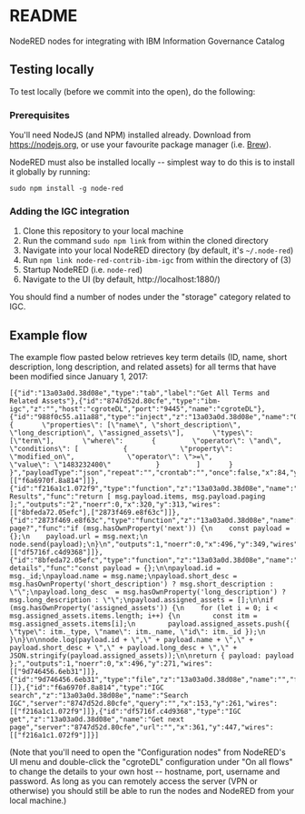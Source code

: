 # README
NodeRED nodes for integrating with IBM Information Governance Catalog

## Testing locally

To test locally (before we commit into the open), do the following:

### Prerequisites

You'll need NodeJS (and NPM) installed already.  Download from https://nodejs.org, or use your favourite package manager (i.e. [Brew](https://brew.sh)).

NodeRED must also be installed locally -- simplest way to do this is to install it globally by running:

```sudo npm install -g node-red```

### Adding the IGC integration

1. Clone this repository to your local machine
2. Run the command `sudo npm link` from within the cloned directory
3. Navigate into your local NodeRED directory (by default, it's `~/.node-red`)
4. Run `npm link node-red-contrib-ibm-igc` from within the directory of (3)
5. Startup NodeRED (i.e. `node-red`)
6. Navigate to the UI (by default, http://localhost:1880/)

You should find a number of nodes under the "storage" category related to IGC.

## Example flow

The example flow pasted below retrieves key term details (ID, name, short description, long description, and related assets) for all terms that have been modified since January 1, 2017:

```
[{"id":"13a03a0d.38d08e","type":"tab","label":"Get All Terms and Related Assets"},{"id":"8747d52d.80cfe","type":"ibm-igc","z":"","host":"cgroteDL","port":"9445","name":"cgroteDL"},{"id":"988f0c55.a11a88","type":"inject","z":"13a03a0d.38d08e","name":"Query","topic":"","payload":"{       \"properties\": [\"name\", \"short_description\", \"long_description\", \"assigned_assets\"],       \"types\": [\"term\"],       \"where\":       {         \"operator\": \"and\",         \"conditions\": [           {             \"property\": \"modified_on\",             \"operator\": \">=\",             \"value\": \"1483232400\"           }         ]       }     }","payloadType":"json","repeat":"","crontab":"","once":false,"x":84,"y":177,"wires":[["f6a6970f.8a814"]]},{"id":"f216a1c1.072f9","type":"function","z":"13a03a0d.38d08e","name":"Split Results","func":"return [ msg.payload.items, msg.payload.paging ];","outputs":"2","noerr":0,"x":320,"y":313,"wires":[["8bfeda72.05efc"],["2873f469.e8f63c"]]},{"id":"2873f469.e8f63c","type":"function","z":"13a03a0d.38d08e","name":"Next page?","func":"if (msg.hasOwnProperty('next')) {\n    const payload = {};\n    payload.url = msg.next;\n    node.send(payload);\n}\n","outputs":1,"noerr":0,"x":496,"y":349,"wires":[["df5716f.c4d9368"]]},{"id":"8bfeda72.05efc","type":"function","z":"13a03a0d.38d08e","name":"Parse details","func":"const payload = {};\n\npayload.id = msg._id;\npayload.name = msg.name;\npayload.short_desc = msg.hasOwnProperty('short_description') ? msg.short_description : \"\";\npayload.long_desc  = msg.hasOwnProperty('long_description') ? msg.long_description : \"\";\npayload.assigned_assets = [];\n\nif (msg.hasOwnProperty('assigned_assets')) {\n    for (let i = 0; i < msg.assigned_assets.items.length; i++) {\n        const itm = msg.assigned_assets.items[i];\n        payload.assigned_assets.push({ \"type\": itm._type, \"name\": itm._name, \"id\": itm._id });\n    }\n}\n\nnode.log(payload.id + \",\" + payload.name + \",\" + payload.short_desc + \",\" + payload.long_desc + \",\" + JSON.stringify(payload.assigned_assets));\n\nreturn { payload: payload };","outputs":1,"noerr":0,"x":496,"y":271,"wires":[["9d746456.6eb31"]]},{"id":"9d746456.6eb31","type":"file","z":"13a03a0d.38d08e","name":"","filename":"TermsAndRelationships.json","appendNewline":true,"createDir":false,"overwriteFile":"false","x":717,"y":271,"wires":[]},{"id":"f6a6970f.8a814","type":"IGC search","z":"13a03a0d.38d08e","name":"Search IGC","server":"8747d52d.80cfe","query":"","x":153,"y":261,"wires":[["f216a1c1.072f9"]]},{"id":"df5716f.c4d9368","type":"IGC get","z":"13a03a0d.38d08e","name":"Get next page","server":"8747d52d.80cfe","url":"","x":361,"y":447,"wires":[["f216a1c1.072f9"]]}]
```

(Note that you'll need to open the "Configuration nodes" from NodeRED's UI menu and double-click the "cgroteDL" configuration under "On all flows" to change the details to your own host -- hostname, port, username and password.  As long as you can remotely access the server (VPN or otherwise) you should still be able to run the nodes and NodeRED from your local machine.)
